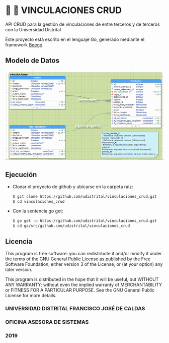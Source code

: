 # :file_folder: :bookmark_tabs: VINCULACIONES CRUD

API CRUD para la gestión de vinculaciones de entre terceros y de terceros con la Universidad Distrital

Este proyecto está escrito en el lenguaje Go, generado mediante el framework [Beego](https://beego.me/).

## Modelo de Datos
![entrada](https://github.com/udistrital/vinculaciones_crud/blob/dev/sql/vinculaciones_imagen.png)

## Ejecución

- Clonar el proyecto de github y ubicarse en la carpeta raiz:
  ```
  $ git clone https://github.com/udistrital/vinculaciones_crud.git
  $ cd vinculaciones_crud
  ```
- Con la sentencia go get:
  ```
  $ go get -u https://github.com/udistrital/vinculaciones_crud.git
  $ cd go/src/github.com/udistrital/vinculaciones_crud
  ```
  
## Licencia
This program is free software: you can redistribute it and/or modify it under the terms of the GNU General Public License as published by the Free Software Foundation, either version 3 of the License, or (at your option) any later version.

This program is distributed in the hope that it will be useful, but WITHOUT ANY WARRANTY; without even the implied warranty of MERCHANTABILITY or FITNESS FOR A PARTICULAR PURPOSE. See the GNU General Public License for more details.


### UNIVERSIDAD DISTRITAL FRANCISCO JOSÉ DE CALDAS
### OFICINA ASESORA DE SISTEMAS
### 2019


